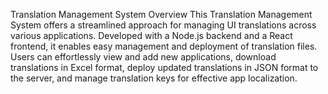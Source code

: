
Translation Management System
Overview
This Translation Management System offers a streamlined approach for managing UI translations across various applications. Developed with a Node.js backend and a React frontend, it enables easy management and deployment of translation files. Users can effortlessly view and add new applications, download translations in Excel format, deploy updated translations in JSON format to the server, and manage translation keys for effective app localization.